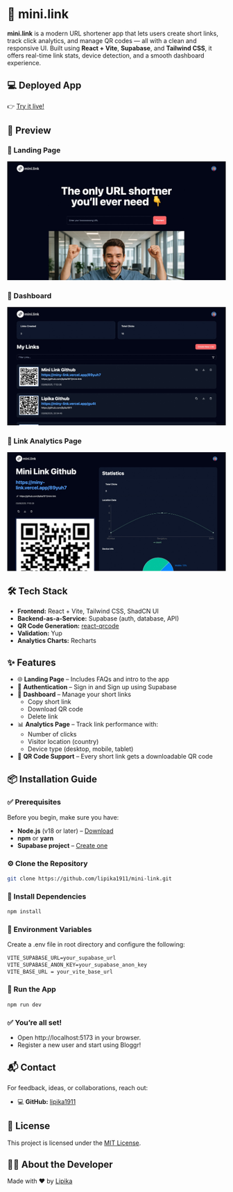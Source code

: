 
# 🔗 mini.link

**mini.link** is a modern URL shortener app that lets users create short links, track click analytics, and manage QR codes — all with a clean and responsive UI. Built using **React + Vite**, **Supabase**, and **Tailwind CSS**, it offers real-time link stats, device detection, and a smooth dashboard experience.





## 💻 Deployed App

👉 [Try it live!](https://miny-link.vercel.app/)

## 📸 Preview

### 📌 Landing Page
![Landing Page](./screenshots/landing.jpeg)

### 📌 Dashboard
![Generate Image Page](./screenshots/dashboard.jpeg)

### 📌 Link Analytics Page
![Resume Review Page](./screenshots/link.jpeg)

## 🛠️ Tech Stack

- **Frontend:** React + Vite, Tailwind CSS, ShadCN UI  
- **Backend-as-a-Service:** Supabase (auth, database, API)  
- **QR Code Generation:** [react-qrcode](https://github.com/zpao/qrcode.react)  
- **Validation:** Yup  
- **Analytics Charts:** Recharts  
               


## ✨ Features

- 🌐 **Landing Page** – Includes FAQs and intro to the app  
- 🔐 **Authentication** – Sign in and Sign up using Supabase  
- 🧩 **Dashboard** – Manage your short links  
  - Copy short link  
  - Download QR code  
  - Delete link  
- 📊 **Analytics Page** – Track link performance with:
  - Number of clicks  
  - Visitor location (country)  
  - Device type (desktop, mobile, tablet)  
- 📎 **QR Code Support** – Every short link gets a downloadable QR code


## 📦 Installation Guide

### ✅ Prerequisites

Before you begin, make sure you have:

- **Node.js** (v18 or later) – [Download](https://nodejs.org/)
- **npm** or **yarn**
- **Supabase project** – [Create one](https://supabase.com/)

### ⚙️ Clone the Repository

```bash
git clone https://github.com/lipika1911/mini-link.git
```

### 🔌 Install Dependencies

```bash
npm install
```

### 📝 Environment Variables

Create a .env file in root directory and configure the following:

```env
VITE_SUPABASE_URL=your_supabase_url
VITE_SUPABASE_ANON_KEY=your_supabase_anon_key
VITE_BASE_URL = your_vite_base_url
```
### 🏃 Run the App

```bash
npm run dev
```

### ✅ You’re all set!
- Open http://localhost:5173 in your browser.
- Register a new user and start using Bloggr!
## 📬 Contact

For feedback, ideas, or collaborations, reach out:

- 💻 **GitHub:** [lipika1911](https://github.com/lipika1911)

## 📄 License

This project is licensed under the [MIT License](./LICENSE).


## 👩‍💻 About the Developer

Made with ❤️ by [Lipika](https://github.com/lipika1911)

